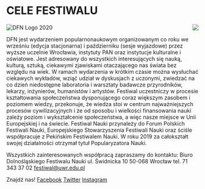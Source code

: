 # CELE FESTIWALU
![DFN Logo 2020](http://www.festiwal.wroc.pl/storage/image/XVI%20DFN%202013/logotypy/mnisw.jpg)
<img align="right" src="http://www.festiwal.wroc.pl/storage/image/XVI%20DFN%202013/logotypy/mnisw.jpg">

DFN jest wydarzeniem popularnonaukowym organizowanym co roku we wrześniu (edycja stacjonarna) i październiku (sesje wyjazdowe) przez wyższe uczelnie Wrocławia, instytuty PAN oraz instytucje kulturalne i oświatowe. Jest adresowany do wszystkich interesujących się nauką, kulturą, sztuką, ciekawymi zjawiskami otaczającego nas świata bez względu na wiek.
W ramach wydarzenia w krótkim czasie można wysłuchać ciekawych wykładów, wziąć udział w dyskusjach z uczonymi, zwiedzać na co dzień niedostępne laboratoria i warsztaty badawcze przyrodników, lekarzy, inżynierów, humanistów i artystów.
Festiwal uczestniczy w procesie kształtowania społeczeństwa dysponującego coraz większym zasobem i poziomem wiedzy, przekonuje, że wiedza stoi w centrum najważniejszych procesów cywilizacyjnych i że od sposobu i wielkości finansowania nauki zależy poziom i wykształcenie społeczeństwa, a więc nasze miejsce w Unii Europejskiej i na świecie.
Festiwal Nauki przynależy do Forum Polskich Festiwali Nauki, Europejskiego Stowarzyszenia Festiwali Nauki oraz ściśle współpracuje z Pekińskim Festiwalem Nauki.
 W roku 2019 za całokształt swojej działalności otrzymał tytuł Popularyzatora Nauki.

Wszystkich zainteresowanych współpracą zapraszamy do kontaktu:
Biuro Dolnośląskiego Festiwalu Nauki
ul. Świdnicka 10
50-068 Wrocław
tel. 71 343 37 02
festiwal@uwr.edu.pl

Znajdź nas!
[Facebook](https://www.facebook.com/DolnoslaskiFestiwalNauki) 
[Twitter](https://twitter.com/dolnoslaskifn)
[Instagram](https://www.instagram.com/dolnoslaskifestiwalnauki/)

